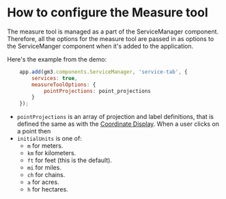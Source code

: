 # How to configure the Measure tool

The measure tool is managed as a part of the ServiceManager component. 
Therefore, all the options for the measure tool are passed in as options
to the ServiceManger component when it's added to the application.

Here's the example from the demo:

```javascript
    app.add(gm3.components.ServiceManager, 'service-tab', {
        services: true,
        measureToolOptions: {
            pointProjections: point_projections
        }
    });
```

* `pointProjections` is an array of projection and label definitions,
  that is defined the same as with the [Coordinate Display](coordinate-display.md).
  When a user clicks on a point then 
* `initialUnits` is one of:
  * `m` for meters.
  * `km` for kilometers.
  * `ft` for feet (this is the default).
  * `mi` for miles.
  * `ch` for chains.
  * `a` for acres.
  * `h` for hectares.
